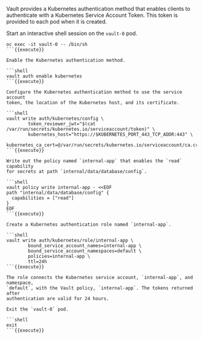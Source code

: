 Vault provides a Kubernetes authentication method that enables clients to
authenticate with a Kubernetes Service Account Token. This token is provided to
each pod when it is created.

Start an interactive shell session on the `vault-0` pod.

```shell
oc exec -it vault-0 -- /bin/sh
```{{execute}}

Enable the Kubernetes authentication method.

```shell
vault auth enable kubernetes
```{{execute}}

Configure the Kubernetes authentication method to use the service account
token, the location of the Kubernetes host, and its certificate.

```shell
vault write auth/kubernetes/config \
        token_reviewer_jwt="$(cat /var/run/secrets/kubernetes.io/serviceaccount/token)" \
        kubernetes_host="https://$KUBERNETES_PORT_443_TCP_ADDR:443" \
        kubernetes_ca_cert=@/var/run/secrets/kubernetes.io/serviceaccount/ca.crt
```{{execute}}

Write out the policy named `internal-app` that enables the `read` capability
for secrets at path `internal/data/database/config`.

```shell
vault policy write internal-app - <<EOF
path "internal/data/database/config" {
  capabilities = ["read"]
}
EOF
```{{execute}}

Create a Kubernetes authentication role named `internal-app`.

```shell
vault write auth/kubernetes/role/internal-app \
        bound_service_account_names=internal-app \
        bound_service_account_namespaces=default \
        policies=internal-app \
        ttl=24h
```{{execute}}

The role connects the Kubernetes service account, `internal-app`, and namespace,
`default`, with the Vault policy, `internal-app`. The tokens returned after
authentication are valid for 24 hours.

Exit the `vault-0` pod.

```shell
exit
```{{execute}}